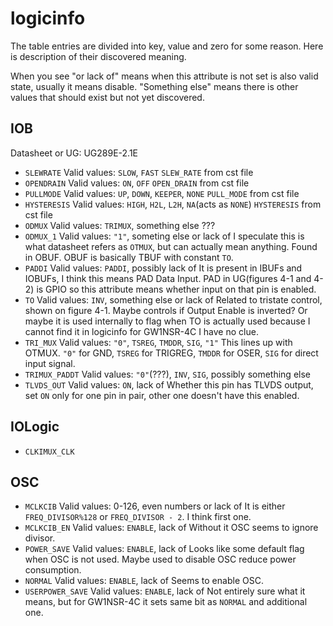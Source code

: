 # logicinfo

The table entries are divided into key, value and zero for some reason.
Here is description of their discovered meaning.

When you see "or lack of" means when this attribute is not set is also valid state, usually it means disable.
"Something else" means there is other values that should exist but not yet discovered.

## IOB
Datasheet or UG: UG289E-2.1E

- `SLEWRATE`
Valid values: `SLOW`, `FAST`
`SLEW_RATE` from cst file
- `OPENDRAIN`
Valid values: `ON`, `OFF`
`OPEN_DRAIN` from cst file
- `PULLMODE`
Valid values: `UP`, `DOWN`, `KEEPER`, `NONE`
`PULL_MODE` from cst file
- `HYSTERESIS`
Valid values: `HIGH`, `H2L`, `L2H`, `NA`(acts as `NONE`)
`HYSTERESIS` from cst file
- `ODMUX`
Valid values: `TRIMUX`, something else
???
- `ODMUX_1`
Valid values: `"1"`, someting else or lack of
I speculate this is what datasheet refers as `OTMUX`, but can actually mean anything.
Found in OBUF. OBUF is basically TBUF with constant `TO`.
- `PADDI`
Valid values: `PADDI`, possibly lack of
It is present in IBUFs and IOBUFs, I think this means PAD Data Input.
PAD in UG(figures 4-1 and 4-2) is GPIO so this attribute means whether input on that pin is enabled.
- `TO`
Valid values: `INV`, something else or lack of
Related to tristate control, shown on figure 4-1.
Maybe controls if Output Enable is inverted? Or maybe it is used internally to flag when TO is actually used because I cannot find it in logicinfo for GW1NSR-4C
I have no clue.
- `TRI_MUX`
Valid values: `"0"`, `TSREG`, `TMDDR`, `SIG`, `"1"`
This lines up with OTMUX.
`"0"` for GND, `TSREG` for TRIGREG, `TMDDR` for OSER, `SIG` for direct input signal.
- `TRIMUX_PADDT`
Valid values: `"0"`(???), `INV`, `SIG`, possibly something else
- `TLVDS_OUT`
Valid values: `ON`, lack of
Whether this pin has TLVDS output, set `ON` only for one pin in pair, other one doesn't have this enabled.

## IOLogic
- `CLKIMUX_CLK`

## OSC

- `MCLKCIB`
Valid values: 0-126, even numbers or lack of
It is either `FREQ_DIVISOR%128` or `FREQ_DIVISOR - 2`. I think first one.
- `MCLKCIB_EN`
Valid values: `ENABLE`, lack of
Without it OSC seems to ignore divisor.
- `POWER_SAVE`
Valid values: `ENABLE`, lack of
Looks like some default flag when OSC is not used.
Maybe used to disable OSC reduce power consumption.
- `NORMAL`
Valid values: `ENABLE`, lack of
Seems to enable OSC.
- `USERPOWER_SAVE`
Valid values: `ENABLE`, lack of
Not entirely sure what it means, but for GW1NSR-4C it sets same bit as `NORMAL` and additional one.
